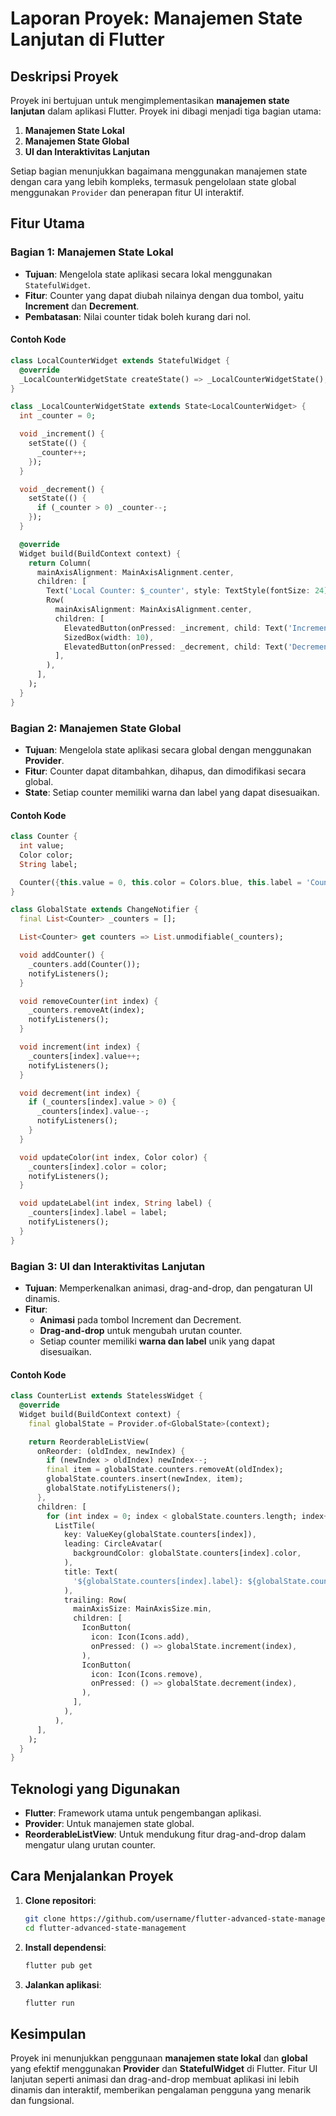 
# Laporan Proyek: Manajemen State Lanjutan di Flutter

## Deskripsi Proyek

Proyek ini bertujuan untuk mengimplementasikan **manajemen state lanjutan** dalam aplikasi Flutter. Proyek ini dibagi menjadi tiga bagian utama:
1. **Manajemen State Lokal**
2. **Manajemen State Global**
3. **UI dan Interaktivitas Lanjutan**

Setiap bagian menunjukkan bagaimana menggunakan manajemen state dengan cara yang lebih kompleks, termasuk pengelolaan state global menggunakan `Provider` dan penerapan fitur UI interaktif.

## Fitur Utama

### Bagian 1: Manajemen State Lokal

- **Tujuan**: Mengelola state aplikasi secara lokal menggunakan `StatefulWidget`.
- **Fitur**: Counter yang dapat diubah nilainya dengan dua tombol, yaitu **Increment** dan **Decrement**.
- **Pembatasan**: Nilai counter tidak boleh kurang dari nol.

#### Contoh Kode

```dart
class LocalCounterWidget extends StatefulWidget {
  @override
  _LocalCounterWidgetState createState() => _LocalCounterWidgetState();
}

class _LocalCounterWidgetState extends State<LocalCounterWidget> {
  int _counter = 0;

  void _increment() {
    setState(() {
      _counter++;
    });
  }

  void _decrement() {
    setState(() {
      if (_counter > 0) _counter--;
    });
  }

  @override
  Widget build(BuildContext context) {
    return Column(
      mainAxisAlignment: MainAxisAlignment.center,
      children: [
        Text('Local Counter: $_counter', style: TextStyle(fontSize: 24)),
        Row(
          mainAxisAlignment: MainAxisAlignment.center,
          children: [
            ElevatedButton(onPressed: _increment, child: Text('Increment')),
            SizedBox(width: 10),
            ElevatedButton(onPressed: _decrement, child: Text('Decrement')),
          ],
        ),
      ],
    );
  }
}
```

### Bagian 2: Manajemen State Global

- **Tujuan**: Mengelola state aplikasi secara global dengan menggunakan **Provider**.
- **Fitur**: Counter dapat ditambahkan, dihapus, dan dimodifikasi secara global.
- **State**: Setiap counter memiliki warna dan label yang dapat disesuaikan.

#### Contoh Kode

```dart
class Counter {
  int value;
  Color color;
  String label;

  Counter({this.value = 0, this.color = Colors.blue, this.label = 'Counter'});
}

class GlobalState extends ChangeNotifier {
  final List<Counter> _counters = [];

  List<Counter> get counters => List.unmodifiable(_counters);

  void addCounter() {
    _counters.add(Counter());
    notifyListeners();
  }

  void removeCounter(int index) {
    _counters.removeAt(index);
    notifyListeners();
  }

  void increment(int index) {
    _counters[index].value++;
    notifyListeners();
  }

  void decrement(int index) {
    if (_counters[index].value > 0) {
      _counters[index].value--;
      notifyListeners();
    }
  }

  void updateColor(int index, Color color) {
    _counters[index].color = color;
    notifyListeners();
  }

  void updateLabel(int index, String label) {
    _counters[index].label = label;
    notifyListeners();
  }
}
```

### Bagian 3: UI dan Interaktivitas Lanjutan

- **Tujuan**: Memperkenalkan animasi, drag-and-drop, dan pengaturan UI dinamis.
- **Fitur**: 
  - **Animasi** pada tombol Increment dan Decrement.
  - **Drag-and-drop** untuk mengubah urutan counter.
  - Setiap counter memiliki **warna dan label** unik yang dapat disesuaikan.

#### Contoh Kode

```dart
class CounterList extends StatelessWidget {
  @override
  Widget build(BuildContext context) {
    final globalState = Provider.of<GlobalState>(context);

    return ReorderableListView(
      onReorder: (oldIndex, newIndex) {
        if (newIndex > oldIndex) newIndex--;
        final item = globalState.counters.removeAt(oldIndex);
        globalState.counters.insert(newIndex, item);
        globalState.notifyListeners();
      },
      children: [
        for (int index = 0; index < globalState.counters.length; index++)
          ListTile(
            key: ValueKey(globalState.counters[index]),
            leading: CircleAvatar(
              backgroundColor: globalState.counters[index].color,
            ),
            title: Text(
              '${globalState.counters[index].label}: ${globalState.counters[index].value}',
            ),
            trailing: Row(
              mainAxisSize: MainAxisSize.min,
              children: [
                IconButton(
                  icon: Icon(Icons.add),
                  onPressed: () => globalState.increment(index),
                ),
                IconButton(
                  icon: Icon(Icons.remove),
                  onPressed: () => globalState.decrement(index),
                ),
              ],
            ),
          ),
      ],
    );
  }
}
```

## Teknologi yang Digunakan

- **Flutter**: Framework utama untuk pengembangan aplikasi.
- **Provider**: Untuk manajemen state global.
- **ReorderableListView**: Untuk mendukung fitur drag-and-drop dalam mengatur ulang urutan counter.

## Cara Menjalankan Proyek

1. **Clone repositori**:  
   ```bash
   git clone https://github.com/username/flutter-advanced-state-management.git
   cd flutter-advanced-state-management
   ```
2. **Install dependensi**:  
   ```bash
   flutter pub get
   ```
3. **Jalankan aplikasi**:  
   ```bash
   flutter run
   ```

## Kesimpulan

Proyek ini menunjukkan penggunaan **manajemen state lokal** dan **global** yang efektif menggunakan **Provider** dan **StatefulWidget** di Flutter. Fitur UI lanjutan seperti animasi dan drag-and-drop membuat aplikasi ini lebih dinamis dan interaktif, memberikan pengalaman pengguna yang menarik dan fungsional.

